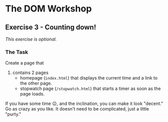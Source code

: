 # The DOM Workshop

## Exercise 3 - Counting down!

_This exercise is optional._

### The Task

Create a page that

1. contains 2 pages
    - homepage (`index.html`) that displays the current time and a link to the other page.
    - stopwatch page (`/stopwatch.html`) that starts a timer as soon as the page loads.

If you have some time 😉, and the inclination, you can make it look "decent." Go as crazy as you like. It doesn't need to be complicated, just a little "purty."